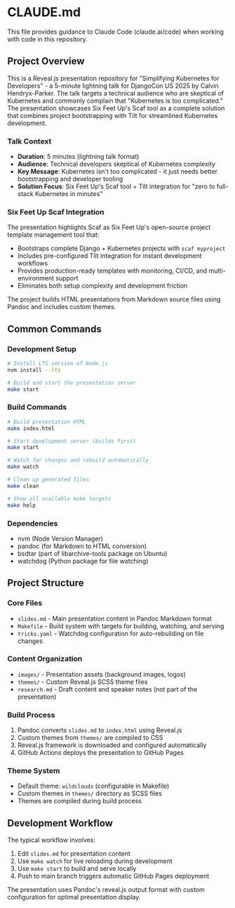 # CLAUDE.md

This file provides guidance to Claude Code (claude.ai/code) when working with code in this repository.

## Project Overview

This is a Reveal.js presentation repository for "Simplifying Kubernetes for Developers" - a 5-minute lightning talk for DjangoCon US 2025 by Calvin Hendryx-Parker. The talk targets a technical audience who are skeptical of Kubernetes and commonly complain that "Kubernetes is too complicated." The presentation showcases Six Feet Up's Scaf tool as a complete solution that combines project bootstrapping with Tilt for streamlined Kubernetes development.

### Talk Context
- **Duration**: 5 minutes (lightning talk format)
- **Audience**: Technical developers skeptical of Kubernetes complexity
- **Key Message**: Kubernetes isn't too complicated - it just needs better bootstrapping and developer tooling
- **Solution Focus**: Six Feet Up's Scaf tool + Tilt integration for "zero to full-stack Kubernetes in minutes"

### Six Feet Up Scaf Integration
The presentation highlights Scaf as Six Feet Up's open-source project template management tool that:
- Bootstraps complete Django + Kubernetes projects with `scaf myproject`
- Includes pre-configured Tilt integration for instant development workflows
- Provides production-ready templates with monitoring, CI/CD, and multi-environment support
- Eliminates both setup complexity and development friction

The project builds HTML presentations from Markdown source files using Pandoc and includes custom themes.

## Common Commands

### Development Setup
```bash
# Install LTS version of Node.js
nvm install --lts

# Build and start the presentation server
make start
```

### Build Commands
```bash
# Build presentation HTML
make index.html

# Start development server (builds first)
make start

# Watch for changes and rebuild automatically
make watch

# Clean up generated files
make clean

# Show all available make targets
make help
```

### Dependencies
- nvm (Node Version Manager)
- pandoc (for Markdown to HTML conversion)
- bsdtar (part of libarchive-tools package on Ubuntu)
- watchdog (Python package for file watching)

## Project Structure

### Core Files
- `slides.md` - Main presentation content in Pandoc Markdown format
- `Makefile` - Build system with targets for building, watching, and serving
- `tricks.yaml` - Watchdog configuration for auto-rebuilding on file changes

### Content Organization
- `images/` - Presentation assets (background images, logos)
- `themes/` - Custom Reveal.js SCSS theme files
- `research.md` - Draft content and speaker notes (not part of the presentation)

### Build Process
1. Pandoc converts `slides.md` to `index.html` using Reveal.js
2. Custom themes from `themes/` are compiled to CSS
3. Reveal.js framework is downloaded and configured automatically
4. GitHub Actions deploys the presentation to GitHub Pages

### Theme System
- Default theme: `wildclouds` (configurable in Makefile)
- Custom themes in `themes/` directory as SCSS files
- Themes are compiled during build process

## Development Workflow

The typical workflow involves:
1. Edit `slides.md` for presentation content
2. Use `make watch` for live reloading during development  
3. Use `make start` to build and serve locally
4. Push to main branch triggers automatic GitHub Pages deployment

The presentation uses Pandoc's reveal.js output format with custom configuration for optimal presentation display.